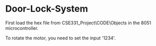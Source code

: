 # Door-Lock-System

First load the hex file from CSE331_Project\CODE\Objects in the 8051 microcontroller.

To rotate the motor, you need to set the input '1234'.